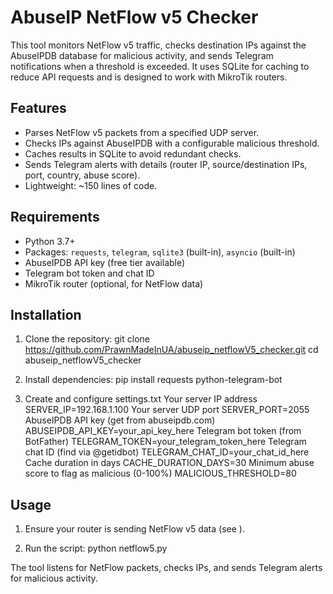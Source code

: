 # AbuseIP NetFlow v5 Checker

This tool monitors NetFlow v5 traffic, checks destination IPs against the AbuseIPDB database for malicious activity, and sends Telegram notifications when a threshold is exceeded. It uses SQLite for caching to reduce API requests and is designed to work with MikroTik routers.

## Features
- Parses NetFlow v5 packets from a specified UDP server.
- Checks IPs against AbuseIPDB with a configurable malicious threshold.
- Caches results in SQLite to avoid redundant checks.
- Sends Telegram alerts with details (router IP, source/destination IPs, port, country, abuse score).
- Lightweight: ~150 lines of code.

## Requirements
- Python 3.7+
- Packages: `requests`, `telegram`, `sqlite3` (built-in), `asyncio` (built-in)
- AbuseIPDB API key (free tier available)
- Telegram bot token and chat ID
- MikroTik router (optional, for NetFlow data)

## Installation
1. Clone the repository:
   git clone https://github.com/PrawnMadeInUA/abuseip_netflowV5_checker.git
   cd abuseip_netflowV5_checker

2. Install dependencies:
   pip install requests python-telegram-bot

3. Create and configure settings.txt
   Your server IP address
   SERVER_IP=192.168.1.100
   Your server UDP port
   SERVER_PORT=2055
   AbuseIPDB API key (get from abuseipdb.com)
   ABUSEIPDB_API_KEY=your_api_key_here
   Telegram bot token (from BotFather)
   TELEGRAM_TOKEN=your_telegram_token_here
   Telegram chat ID (find via @getidbot)
   TELEGRAM_CHAT_ID=your_chat_id_here
   Cache duration in days
   CACHE_DURATION_DAYS=30
   Minimum abuse score to flag as malicious (0-100%)
   MALICIOUS_THRESHOLD=80

## Usage
1. Ensure your router is sending NetFlow v5 data (see ).

2. Run the script:
   python netflow5.py

The tool listens for NetFlow packets, checks IPs, and sends Telegram alerts for malicious activity.
